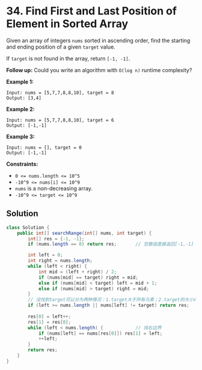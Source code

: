 # 34. Find First and Last Position of Element in Sorted Array

Given an array of integers `nums` sorted in ascending order, find the starting and ending position of a given `target` value.

If `target` is not found in the array, return `[-1, -1]`.

**Follow up:** Could you write an algorithm with `O(log n)` runtime complexity?

**Example 1:**

```text
Input: nums = [5,7,7,8,8,10], target = 8
Output: [3,4]
```
**Example 2:**
```text
Input: nums = [5,7,7,8,8,10], target = 6
Output: [-1,-1]
```
**Example 3:**
```text
Input: nums = [], target = 0
Output: [-1,-1]
```

**Constraints:**

* `0 <= nums.length <= 10^5`
* `-10^9 <= nums[i] <= 10^9`
* `nums` is a non-decreasing array.
* `-10^9 <= target <= 10^9`

## Solution

```java
class Solution {
    public int[] searchRange(int[] nums, int target) {
        int[] res = {-1, -1};
        if (nums.length == 0) return res;		// 空数组直接返回[-1,-1]

        int left = 0;
        int right = nums.length;
        while (left < right) {
            int mid = (left + right) / 2;
            if (nums[mid] == target) right = mid;
            else if (nums[mid] < target) left = mid + 1;
            else if (nums[mid] > target) right = mid;
        }
        // 没找到target可以分为两种情况：1.target大于所有元素；2.target的大小间于两个相邻元素之间
        if (left >= nums.length || nums[left] != target) return res; 
        
        res[0] = left++;
        res[1] = res[0];
        while (left < nums.length) {			// 找右边界
            if (nums[left] == nums[res[0]]) res[1] = left;
            ++left;
        }
        return res; 
    }
}
```

